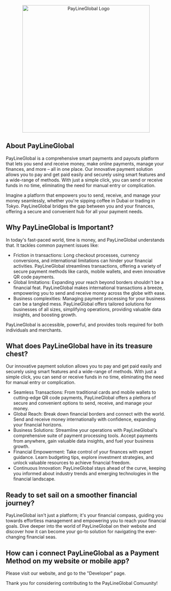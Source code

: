 <p align="center"><a href="https://paylineglobal.com" target="_blank"><img src="https://raw.githubusercontent.com/PayLineGlobal/PayLineGlobal-Gateway-Example-main/main/public/paylineglobal/logo.png" width="400" alt="PayLineGlobal Logo"></a></p>

## About PayLineGlobal

PayLineGlobal is a comprehensive smart payments and payouts platform that lets you send and receive money, make online payments, manage your finances, and more – all in one place. Our innovative payment solution allows you to pay and get paid easily and securely using smart features and a wide-range of methods. With just a simple click, you can send or receive funds in no time, eliminating the need for manual entry or complication. 

Imagine a platform that empowers you to send, receive, and manage your money seamlessly, whether you're sipping coffee in Dubai or trading in Tokyo. PayLineGlobal bridges the gap between you and your finances, offering a secure and convenient hub for all your payment needs.

## Why PayLineGlobal is Important?

In today's fast-paced world, time is money, and PayLineGlobal understands that. It tackles common payment issues like:

- Friction in transactions: Long checkout processes, currency conversions, and international limitations can hinder your financial activities. PayLineGlobal streamlines transactions, offering a variety of secure payment methods like cards, mobile wallets, and even innovative QR code payments.
- Global limitations: Expanding your reach beyond borders shouldn't be a financial feat. PayLineGlobal makes international transactions a breeze, empowering you to send and receive money across the globe with ease.
- Business complexities: Managing payment processing for your business can be a tangled mess. PayLineGlobal offers tailored solutions for businesses of all sizes, simplifying operations, providing valuable data insights, and boosting growth.

PayLineGlobal is accessible, powerful, and provides tools required for both individuals and merchants.

## What does PayLineGlobal have in its treasure chest?

Our innovative payment solution allows you to pay and get paid easily and securely using smart features and a wide-range of methods. With just a simple click, you can send or receive funds in no time, eliminating the need for manual entry or complication.

- Seamless Transactions: From traditional cards and mobile wallets to cutting-edge QR code payments, PayLineGlobal offers a plethora of secure and convenient options to send, receive, and manage your money.
- Global Reach: Break down financial borders and connect with the world. Send and receive money internationally with confidence, expanding your financial horizons.
- Business Solutions: Streamline your operations with PayLineGlobal's comprehensive suite of payment processing tools. Accept payments from anywhere, gain valuable data insights, and fuel your business growth.
- Financial Empowerment: Take control of your finances with expert guidance. Learn budgeting tips, explore investment strategies, and unlock valuable resources to achieve financial freedom.
- Continuous Innovation: PayLineGlobal stays ahead of the curve, keeping you informed about industry trends and emerging technologies in the financial landscape.

## Ready to set sail on a smoother financial journey?

PayLineGlobal isn't just a platform; it's your financial compass, guiding you towards effortless management and empowering you to reach your financial goals. Dive deeper into the world of PayLineGlobal on their website and discover how it can become your go-to solution for navigating the ever-changing financial seas.

## How can i connect PayLineGlobal as a Payment Method on my website or mobile app?

Please visit our website, and go to the "Developer" page.


Thank you for considering contributing to the PayLineGlobal Comuunity!

